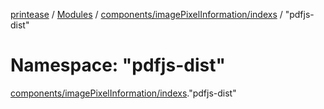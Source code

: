 [printease](../README.md) / [Modules](../modules.md) / [components/imagePixelInformation/indexs](components_imagePixelInformation_indexs.md) / "pdfjs-dist"

# Namespace: "pdfjs-dist"

[components/imagePixelInformation/indexs](components_imagePixelInformation_indexs.md)."pdfjs-dist"
